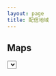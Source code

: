 ```yaml
---
layout: page
title: 配信地域
---
```


<h2>Maps</h2>

<ul id="map_list"></ul>

<select id="area_box"></select>

<div id="map_container">
  <div id="map"></div>
</div>

<script src="https://maps.google.com/maps/api/js?sensor=true&callback=initMap" async defer></script>
<script src="https://cdn.jsdelivr.net/npm/@googlemaps/markermanager/dist/index.umd.min.js"></script>
<script type="text/javascript">
let areas = {
  '日本': [38.474917, 136.549228, 5],
  '北米': [39.878114, -96.629798, 4],
};
document.addEventListener('DOMContentLoaded', () => {
  let sl = document.getElementById('area_box');
  Object.keys(areas).forEach(a => {
    let op = document.createElement('option');
    op.appendChild(document.createTextNode(a));
    sl.appendChild(op);
  });
  let elem = document.getElementById('area_box');
  elem.addEventListener('change', () => {
    initMap(elem.value);
  }, false);
}, false);
function initMap(ar='日本') {
  let ct = areas[ar];
  let map = new google.maps.Map(document.getElementById('map'), {
    center: new google.maps.LatLng(ct[0], ct[1]),
    mapTypeId: google.maps.MapTypeId.ROADMAP,
    zoom: ct[2],
  });
  let infowindow = null;
  let baseurl = location.href.split(/\//);
  baseurl.pop();
  baseurl = baseurl.join('/');
  let mgr = new google.maps.plugins.markermanager.MarkerManager(map, {});
  google.maps.event.addListener(mgr, 'loaded', () => {
    let ml = document.getElementById('map_list');
    ml.innerHTML = '';
    let list = {{site.maps|jsonify}}.filter(l => {
      return l.area === ar;
    }).filter(l => {
      return (l.cid || l.uid);
    });
    list.sort((a, b) => a.lng < b.lng);
    list.forEach(l => {
      ml.insertAdjacentHTML(
        'beforeend',
        `<li><a href='${baseurl}${l.url}'>${l.title}</a></li>`,
      );
    });
    list = list.map(l => {
      let marker = new google.maps.Marker({
        position: new google.maps.LatLng(l.lat, l.lng),
        title: l.title,
      });
      google.maps.event.addListener(marker, 'click', () => {
        if (infowindow) infowindow.close();
        infowindow = new google.maps.InfoWindow({
          content:`<a href='${baseurl}${l.url}'>${l.title}</a><br>${l.tags}`,
        });
        infowindow.open(map, marker);
      });
      return marker;
    });
    mgr.addMarkers(list, 3);
    mgr.refresh();
  });
}
</script>
